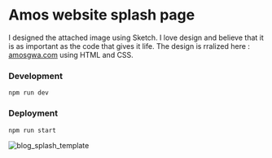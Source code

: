 # Amos website splash page
I designed the attached image using Sketch. I love design and believe that it is as important as the code that gives it life. The design is rralized here : [amosgwa.com](www.amosgwa.com) using HTML and CSS.
### Development
```
npm run dev
```
### Deployment
```
npm run start
```
![blog_splash_template](https://user-images.githubusercontent.com/6025663/39709280-b8dc1ffc-51d6-11e8-9ed7-0e052143610f.png)
